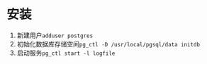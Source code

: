 # 安装

1. 新建用户`adduser postgres`
2. 初始化数据库存储空间`pg_ctl -D /usr/local/pgsql/data initdb`
3. 启动服务`pg_ctl start -l logfile`